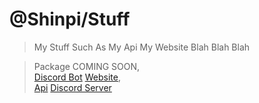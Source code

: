 # @Shinpi/Stuff
> My Stuff Such As My Api My Website Blah Blah Blah
 
> Package COMING SOON,<br>
> [Discord Bot](https://discord.com/oauth2/authorize?client_id=870413726711435297&permissions=1103203134710&scope=bot%20applications.commands)
> [Website](https://shinpitekita.repl.co/home),<br>
> [Api](https://shinpitekita.repl.co/api)
> [Discord Server](https://discord.gg/j3YamACwPu')

